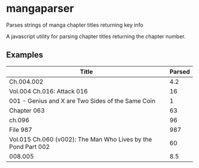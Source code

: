 # mangaparser
Parses strings of manga chapter titles returning key info

A javascript utility for parsing chapter titles returning the chapter number.

## Examples

| Title                                                         	| Parsed 	|
|---------------------------------------------------------------	|--------	|
| Ch.004.002                                                    	| 4.2    	|
| Vol.004 Ch.016: Attack 016                                    	| 16     	|
| 001 - Genius and X are Two Sides of the Same Coin             	| 1      	|
| Chapter 063                                                   	| 63     	|
| ch.096                                                        	| 96     	|
| File 987                                                      	| 987    	|
| Vol.015 Ch.060 (v002): The Man Who Lives by the Pond Part 002 	| 60     	|
| 008.005                                                       	| 8.5    	|
